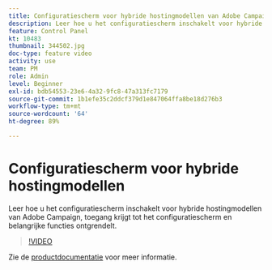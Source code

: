 ```yaml
---
title: Configuratiescherm voor hybride hostingmodellen van Adobe Campaign
description: Leer hoe u het configuratiescherm inschakelt voor hybride hostingmodellen, toegang krijgt tot het configuratiescherm en de belangrijkste functies ontgrendelt.
feature: Control Panel
kt: 10483
thumbnail: 344502.jpg
doc-type: feature video
activity: use
team: PM
role: Admin
level: Beginner
exl-id: bdb54553-23e6-4a32-9fc8-47a313fc7179
source-git-commit: 1b1efe35c2ddcf379d1e847064ffa8be18d276b3
workflow-type: tm+mt
source-wordcount: '64'
ht-degree: 89%

---
```


# Configuratiescherm voor hybride hostingmodellen

Leer hoe u het configuratiescherm inschakelt voor hybride hostingmodellen van Adobe Campaign, toegang krijgt tot het configuratiescherm en belangrijke functies ontgrendelt.

>[!VIDEO](https://video.tv.adobe.com/v/344502?quality=12&learn=0n)

Zie de [productdocumentatie](https://experienceleague.adobe.com/docs/control-panel/using/performance-monitoring/external-accounts.html) voor meer informatie.
